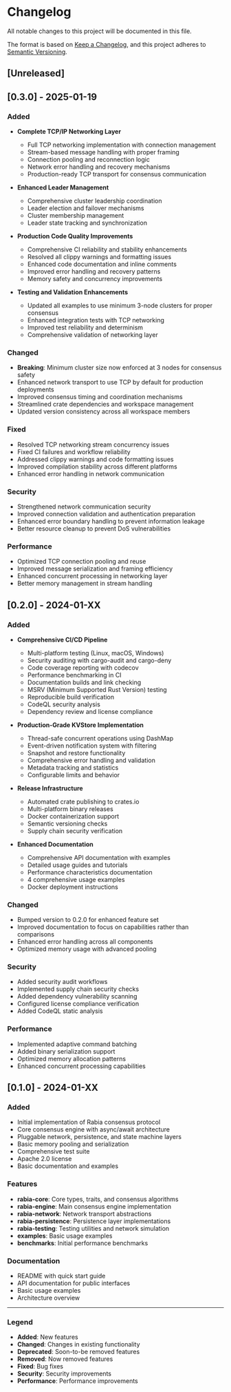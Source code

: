 # Changelog

All notable changes to this project will be documented in this file.

The format is based on [Keep a Changelog](https://keepachangelog.com/en/1.0.0/),
and this project adheres to [Semantic Versioning](https://semver.org/spec/v2.0.0.html).

## [Unreleased]

## [0.3.0] - 2025-01-19

### Added
- **Complete TCP/IP Networking Layer**
  - Full TCP networking implementation with connection management
  - Stream-based message handling with proper framing
  - Connection pooling and reconnection logic  
  - Network error handling and recovery mechanisms
  - Production-ready TCP transport for consensus communication

- **Enhanced Leader Management**
  - Comprehensive cluster leadership coordination
  - Leader election and failover mechanisms
  - Cluster membership management
  - Leader state tracking and synchronization

- **Production Code Quality Improvements**
  - Comprehensive CI reliability and stability enhancements
  - Resolved all clippy warnings and formatting issues
  - Enhanced code documentation and inline comments
  - Improved error handling and recovery patterns
  - Memory safety and concurrency improvements

- **Testing and Validation Enhancements**
  - Updated all examples to use minimum 3-node clusters for proper consensus
  - Enhanced integration tests with TCP networking
  - Improved test reliability and determinism
  - Comprehensive validation of networking layer

### Changed
- **Breaking**: Minimum cluster size now enforced at 3 nodes for consensus safety
- Enhanced network transport to use TCP by default for production deployments  
- Improved consensus timing and coordination mechanisms
- Streamlined crate dependencies and workspace management
- Updated version consistency across all workspace members

### Fixed
- Resolved TCP networking stream concurrency issues
- Fixed CI failures and workflow reliability
- Addressed clippy warnings and code formatting issues
- Improved compilation stability across different platforms
- Enhanced error handling in network communication

### Security
- Strengthened network communication security
- Improved connection validation and authentication preparation
- Enhanced error boundary handling to prevent information leakage
- Better resource cleanup to prevent DoS vulnerabilities

### Performance  
- Optimized TCP connection pooling and reuse
- Improved message serialization and framing efficiency
- Enhanced concurrent processing in networking layer
- Better memory management in stream handling

## [0.2.0] - 2024-01-XX

### Added
- **Comprehensive CI/CD Pipeline**
  - Multi-platform testing (Linux, macOS, Windows)
  - Security auditing with cargo-audit and cargo-deny
  - Code coverage reporting with codecov
  - Performance benchmarking in CI
  - Documentation builds and link checking
  - MSRV (Minimum Supported Rust Version) testing
  - Reproducible build verification
  - CodeQL security analysis
  - Dependency review and license compliance

- **Production-Grade KVStore Implementation**
  - Thread-safe concurrent operations using DashMap
  - Event-driven notification system with filtering
  - Snapshot and restore functionality
  - Comprehensive error handling and validation
  - Metadata tracking and statistics
  - Configurable limits and behavior

- **Release Infrastructure**
  - Automated crate publishing to crates.io
  - Multi-platform binary releases
  - Docker containerization support
  - Semantic versioning checks
  - Supply chain security verification

- **Enhanced Documentation**
  - Comprehensive API documentation with examples
  - Detailed usage guides and tutorials
  - Performance characteristics documentation
  - 4 comprehensive usage examples
  - Docker deployment instructions

### Changed
- Bumped version to 0.2.0 for enhanced feature set
- Improved documentation to focus on capabilities rather than comparisons
- Enhanced error handling across all components
- Optimized memory usage with advanced pooling

### Security
- Added security audit workflows
- Implemented supply chain security checks
- Added dependency vulnerability scanning
- Configured license compliance verification
- Added CodeQL static analysis

### Performance
- Implemented adaptive command batching
- Added binary serialization support
- Optimized memory allocation patterns
- Enhanced concurrent processing capabilities

## [0.1.0] - 2024-01-XX

### Added
- Initial implementation of Rabia consensus protocol
- Core consensus engine with async/await architecture
- Pluggable network, persistence, and state machine layers
- Basic memory pooling and serialization
- Comprehensive test suite
- Apache 2.0 license
- Basic documentation and examples

### Features
- **rabia-core**: Core types, traits, and consensus algorithms
- **rabia-engine**: Main consensus engine implementation
- **rabia-network**: Network transport abstractions
- **rabia-persistence**: Persistence layer implementations
- **rabia-testing**: Testing utilities and network simulation
- **examples**: Basic usage examples
- **benchmarks**: Initial performance benchmarks

### Documentation
- README with quick start guide
- API documentation for public interfaces
- Basic usage examples
- Architecture overview

---

### Legend
- **Added**: New features
- **Changed**: Changes in existing functionality
- **Deprecated**: Soon-to-be removed features
- **Removed**: Now removed features
- **Fixed**: Bug fixes
- **Security**: Security improvements
- **Performance**: Performance improvements